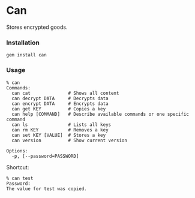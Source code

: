# Can

Stores encrypted goods.


### Installation

    gem install can


### Usage

    % can
    Commands:
      can cat              # Shows all content
      can decrypt DATA     # Decrypts data
      can encrypt DATA     # Encrypts data
      can get KEY          # Copies a key
      can help [COMMAND]   # Describe available commands or one specific command
      can ls               # Lists all keys
      can rm KEY           # Removes a key
      can set KEY [VALUE]  # Stores a key
      can version          # Show current version

    Options:
      -p, [--password=PASSWORD]

Shortcut:

    % can test
    Password:
    The value for test was copied.
